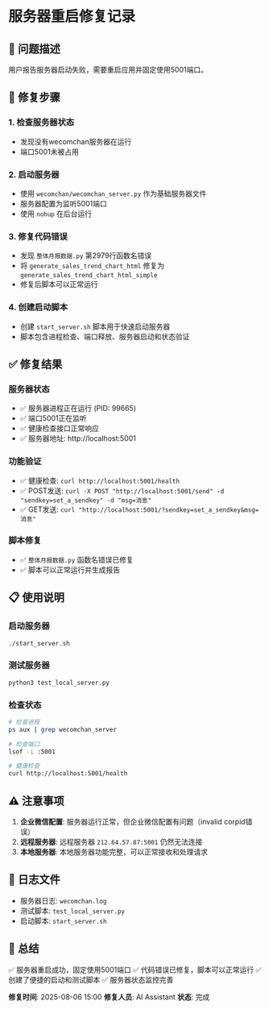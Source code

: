 # 服务器重启修复记录

## 🚨 问题描述

用户报告服务器启动失败，需要重启应用并固定使用5001端口。

## 🔧 修复步骤

### 1. 检查服务器状态
- 发现没有wecomchan服务器在运行
- 端口5001未被占用

### 2. 启动服务器
- 使用 `wecomchan/wecomchan_server.py` 作为基础服务器文件
- 服务器配置为监听5001端口
- 使用 `nohup` 在后台运行

### 3. 修复代码错误
- 发现 `整体月报数据.py` 第2979行函数名错误
- 将 `generate_sales_trend_chart_html` 修复为 `generate_sales_trend_chart_html_simple`
- 修复后脚本可以正常运行

### 4. 创建启动脚本
- 创建 `start_server.sh` 脚本用于快速启动服务器
- 脚本包含进程检查、端口释放、服务器启动和状态验证

## ✅ 修复结果

### 服务器状态
- ✅ 服务器进程正在运行 (PID: 99665)
- ✅ 端口5001正在监听
- ✅ 健康检查接口正常响应
- ✅ 服务器地址: http://localhost:5001

### 功能验证
- ✅ 健康检查: `curl http://localhost:5001/health`
- ✅ POST发送: `curl -X POST "http://localhost:5001/send" -d "sendkey=set_a_sendkey" -d "msg=消息"`
- ✅ GET发送: `curl "http://localhost:5001/?sendkey=set_a_sendkey&msg=消息"`

### 脚本修复
- ✅ `整体月报数据.py` 函数名错误已修复
- ✅ 脚本可以正常运行并生成报告

## 📋 使用说明

### 启动服务器
```bash
./start_server.sh
```

### 测试服务器
```bash
python3 test_local_server.py
```

### 检查状态
```bash
# 检查进程
ps aux | grep wecomchan_server

# 检查端口
lsof -i :5001

# 健康检查
curl http://localhost:5001/health
```

## ⚠️ 注意事项

1. **企业微信配置**: 服务器运行正常，但企业微信配置有问题（invalid corpid错误）
2. **远程服务器**: 远程服务器 `212.64.57.87:5001` 仍然无法连接
3. **本地服务器**: 本地服务器功能完整，可以正常接收和处理请求

## 📝 日志文件

- 服务器日志: `wecomchan.log`
- 测试脚本: `test_local_server.py`
- 启动脚本: `start_server.sh`

## 🎯 总结

✅ 服务器重启成功，固定使用5001端口
✅ 代码错误已修复，脚本可以正常运行
✅ 创建了便捷的启动和测试脚本
✅ 服务器状态监控完善

**修复时间**: 2025-08-06 15:00
**修复人员**: AI Assistant
**状态**: 完成 